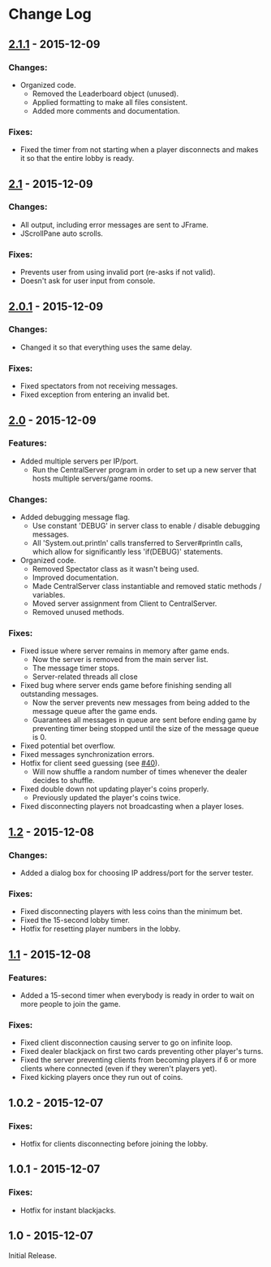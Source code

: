 # Change Log
## [2.1.1](https://github.com/Bimde/Blackjack-Server/compare/v2.1...v2.1.1) - 2015-12-09
### Changes:
 - Organized code.
	- Removed the Leaderboard object (unused).
	- Applied formatting to make all files consistent.
	- Added more comments and documentation.

### Fixes:
 - Fixed the timer from not starting when a player disconnects and makes it so that the entire lobby is ready.

## [2.1](https://github.com/Bimde/Blackjack-Server/compare/v2.0.1...v2.1) - 2015-12-09
### Changes:
 - All output, including error messages are sent to JFrame.
 - JScrollPane auto scrolls.

### Fixes:
 - Prevents user from using invalid port (re-asks if not valid).
 - Doesn't ask for user input from console.

## [2.0.1](https://github.com/Bimde/Blackjack-Server/compare/v2.0...v2.0.1) - 2015-12-09
### Changes:
 - Changed it so that everything uses the same delay.

### Fixes:
 - Fixed spectators from not receiving messages.
 - Fixed exception from entering an invalid bet.

## [2.0](https://github.com/Bimde/Blackjack-Server/compare/v1.2...v2.0) - 2015-12-09
### Features:
 - Added multiple servers per IP/port.
 	- Run the CentralServer program in order to set up a new server that hosts multiple servers/game rooms.

### Changes:
 - Added debugging message flag.
	- Use constant 'DEBUG' in server class to enable / disable debugging messages.
	- All 'System.out.println' calls transferred to Server#println calls, which allow for significantly less 'if(DEBUG)' statements.
 - Organized code.
	- Removed Spectator class as it wasn't being used.
	- Improved documentation.
	- Made CentralServer class instantiable and removed static methods / variables.
	- Moved server assignment from Client to CentralServer.
	- Removed unused methods.

### Fixes:
 - Fixed issue where server remains in memory after game ends.
	- Now the server is removed from the main server list.
	- The message timer stops.
	- Server-related threads all close
 - Fixed bug where server ends game before finishing sending all outstanding messages.
	- Now the server prevents new messages from being added to the message queue after the game ends.
	- Guarantees all messages in queue are sent before ending game by preventing timer being stopped until the size of the message queue is 0.
 - Fixed potential bet overflow.
 - Fixed messages synchronization errors.
 - Hotfix for client seed guessing (see [#40](https://github.com/Bimde/Blackjack-Server/issues/40)).
 	- Will now shuffle a random number of times whenever the dealer decides to shuffle.
 - Fixed double down not updating player's coins properly.
 	- Previously updated the player's coins twice.
 - Fixed disconnecting players not broadcasting when a player loses.

## [1.2](https://github.com/Bimde/Blackjack-Server/compare/v1.1...v1.2) - 2015-12-08
### Changes:
 - Added a dialog box for choosing IP address/port for the server tester.

### Fixes:
 - Fixed disconnecting players with less coins than the minimum bet.
 - Fixed the 15-second lobby timer.
 - Hotfix for resetting player numbers in the lobby.

## [1.1](https://github.com/Bimde/Blackjack-Server/compare/v1.02...v1.1) - 2015-12-08
### Features:
 - Added a 15-second timer when everybody is ready in order to wait on more people to join the game.

### Fixes:
 - Fixed client disconnection causing server to go on infinite loop.
 - Fixed dealer blackjack on first two cards preventing other player's turns.
 - Fixed the server preventing clients from becoming players if 6 or more clients where connected (even if they weren't players yet).
 - Fixed kicking players once they run out of coins.

## 1.0.2 - 2015-12-07
### Fixes:
 - Hotfix for clients disconnecting before joining the lobby.

## 1.0.1 - 2015-12-07
### Fixes:
 - Hotfix for instant blackjacks.

## 1.0 - 2015-12-07
Initial Release.
